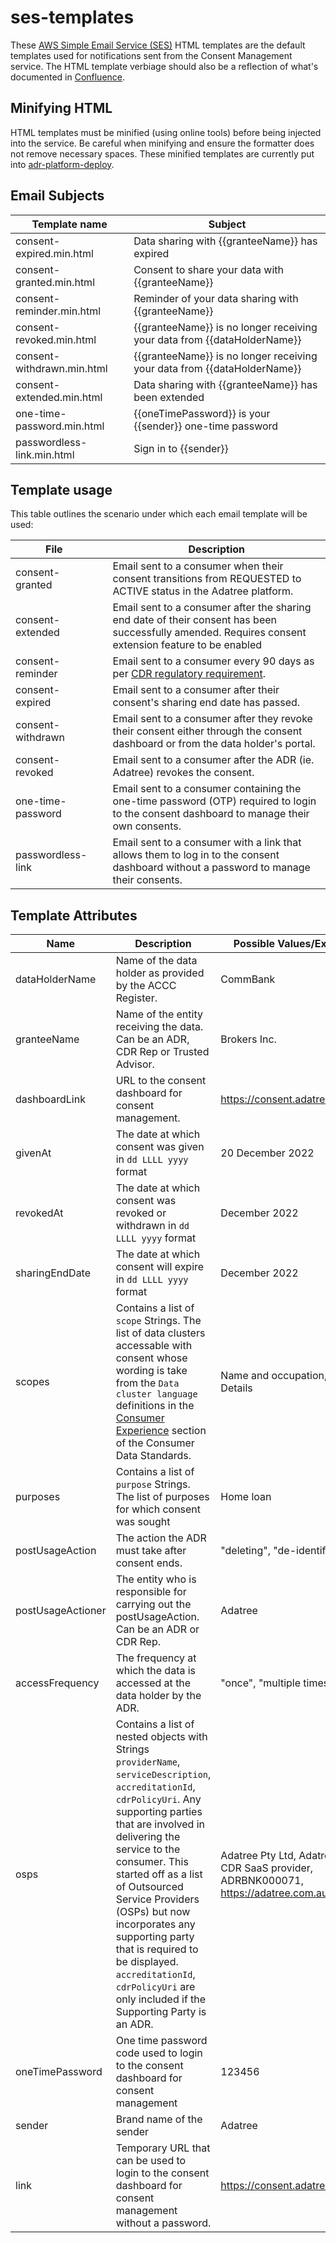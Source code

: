 # ses-templates

These [AWS Simple Email Service (SES)](https://aws.amazon.com/ses/) HTML templates are the default templates used for
notifications sent from the Consent Management service. The HTML template verbiage should also be a reflection of what's
documented in [Confluence](https://adatree.atlassian.net/wiki/x/AQBAGw).

## Minifying HTML

HTML templates must be minified (using online tools) before being injected into the service. Be careful when minifying
and ensure the formatter does not remove necessary spaces. These minified templates are currently put into
[adr-platform-deploy](https://github.com/Adatree/adr-platform-deploy/blob/main/service-catalog/products/per-tenant-infra/stack-of-stacks.yaml).

## Email Subjects

| Template name              | Subject                                                                  |
|----------------------------|--------------------------------------------------------------------------|
| consent-expired.min.html   | Data sharing with {{granteeName}} has expired                            |
| consent-granted.min.html   | Consent to share your data with {{granteeName}}                          |
| consent-reminder.min.html  | Reminder of your data sharing with {{granteeName}}                       |
| consent-revoked.min.html   | {{granteeName}} is no longer receiving your data from {{dataHolderName}} |
| consent-withdrawn.min.html | {{granteeName}} is no longer receiving your data from {{dataHolderName}} |
| consent-extended.min.html  | Data sharing with {{granteeName}} has been extended                      |
| one-time-password.min.html | {{oneTimePassword}} is your {{sender}} one-time password                 |
| passwordless-link.min.html | Sign in to {{sender}}                                                    |

## Template usage

This table outlines the scenario under which each email template will be used:

| File              |   | Description                                                                                                                                          |
|-------------------|:--|------------------------------------------------------------------------------------------------------------------------------------------------------|
| consent-granted   |   | Email sent to a consumer when their consent transitions from REQUESTED to ACTIVE status in the Adatree platform.                                     | 
| consent-extended  |   | Email sent to a consumer after the sharing end date of their consent has been successfully amended. Requires consent extension feature to be enabled | 
| consent-reminder  |   | Email sent to a consumer every 90 days as per [CDR regulatory requirement](https://cx.dsb.gov.au/notifications/90-day-notifications).                | 
| consent-expired   |   | Email sent to a consumer after their consent's sharing end date has passed.                                                                          | 
| consent-withdrawn |   | Email sent to a consumer after they revoke their consent either through the consent dashboard or from the data holder's portal.                      | 
| consent-revoked   |   | Email sent to a consumer after the ADR (ie. Adatree) revokes the consent.                                                                            | 
| one-time-password |   | Email sent to a consumer containing the one-time password (OTP) required to login to the consent dashboard to manage their own consents.             | 
| passwordless-link |   | Email sent to a consumer with a link that allows them to log in to the consent dashboard without a password to manage their consents.                | 

## Template Attributes

| Name              | Description                                                                                                                                                                                                                                                                                                                                                                                                                                      | Possible Values/Examples                                                                        |
|-------------------|--------------------------------------------------------------------------------------------------------------------------------------------------------------------------------------------------------------------------------------------------------------------------------------------------------------------------------------------------------------------------------------------------------------------------------------------------|-------------------------------------------------------------------------------------------------|
| dataHolderName    | Name of the data holder as provided by the ACCC Register.                                                                                                                                                                                                                                                                                                                                                                                        | CommBank                                                                                        |
| granteeName       | Name of the entity receiving the data. Can be an ADR, CDR Rep or Trusted Advisor.                                                                                                                                                                                                                                                                                                                                                                | Brokers Inc.                                                                                    |
| dashboardLink     | URL to the consent dashboard for consent management.                                                                                                                                                                                                                                                                                                                                                                                             | https://consent.adatree.au                                                                      |
| givenAt           | The date at which consent was given in `dd LLLL yyyy` format                                                                                                                                                                                                                                                                                                                                                                                     | 20 December 2022                                                                                |
| revokedAt         | The date at which consent was revoked or withdrawn in `dd LLLL yyyy` format                                                                                                                                                                                                                                                                                                                                                                      | December 2022                                                                                   |
| sharingEndDate    | The date at which consent will expire in `dd LLLL yyyy` format                                                                                                                                                                                                                                                                                                                                                                                   | December 2022                                                                                   |
| scopes            | Contains a list of `scope` Strings. The list of data clusters accessable with consent whose wording is take from the `Data cluster language` definitions in the [Consumer Experience](https://consumerdatastandardsaustralia.github.io/standards/#consumer-experience) section of the Consumer Data Standards.                                                                                                                                   | Name and occupation, Contact Details                                                            |
| purposes          | Contains a list of `purpose` Strings. The list of purposes for which consent was sought                                                                                                                                                                                                                                                                                                                                                          | Home loan                                                                                       |
| postUsageAction   | The action the ADR must take after consent ends.                                                                                                                                                                                                                                                                                                                                                                                                 | "deleting", "de-identifying"                                                                    |
| postUsageActioner | The entity who is responsible for carrying out the postUsageAction. Can be an ADR or CDR Rep.                                                                                                                                                                                                                                                                                                                                                    | Adatree                                                                                         |
| accessFrequency   | The frequency at which the data is accessed at the data holder by the ADR.                                                                                                                                                                                                                                                                                                                                                                       | "once", "multiple times"                                                                        |
| osps              | Contains a list of nested objects with Strings `providerName`, `serviceDescription`, `accreditationId`, `cdrPolicyUri`. Any supporting parties that are involved in delivering the service to the consumer. This started off as a list of Outsourced Service Providers (OSPs) but now incorporates any supporting party that is required to be displayed. `accreditationId`, `cdrPolicyUri` are only included if the Supporting Party is an ADR. | Adatree Pty Ltd, Adatree is a CDR SaaS provider, ADRBNK000071, https://adatree.com.au/cdrpolicy |
| oneTimePassword   | One time password code used to login to the consent dashboard for consent management                                                                                                                                                                                                                                                                                                                                                             | 123456                                                                                          |
| sender            | Brand name of the sender                                                                                                                                                                                                                                                                                                                                                                                                                         | Adatree                                                                                         |
| link              | Temporary URL that can be used to login to the consent dashboard for consent management without a password.                                                                                                                                                                                                                                                                                                                                      | https://consent.adatree.au                                                                      |
